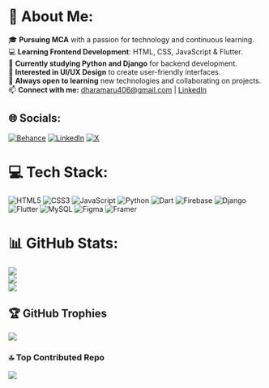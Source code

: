 # 💫 About Me:
🎓 **Pursuing MCA** with a passion for technology and continuous learning.<br>💻 **Learning Frontend Development**: HTML, CSS, JavaScript & Flutter.<br>🐍 **Currently studying Python and Django** for backend development.<br>🎨 **Interested in UI/UX Design** to create user-friendly interfaces.<br>🌱 **Always open to learning** new technologies and collaborating on projects.<br>📫 **Connect with me:** dharamaru406@gmail.com | [LinkedIn](https://www.linkedin.com/in/dhara-maru/)<br>


## 🌐 Socials:
[![Behance](https://img.shields.io/badge/Behance-1769ff?logo=behance&logoColor=white)](https://behance.net/https://behance.net/https://www.behance.net/dharamaru1) [![LinkedIn](https://img.shields.io/badge/LinkedIn-%230077B5.svg?logo=linkedin&logoColor=white)](https://linkedin.com/in/https://www.linkedin.com/in/dhara-maru/) [![X](https://img.shields.io/badge/X-black.svg?logo=X&logoColor=white)](https://x.com/https://x.com/https://x.com/DharaMaru6) 

# 💻 Tech Stack:
![HTML5](https://img.shields.io/badge/html5-%23E34F26.svg?style=for-the-badge&logo=html5&logoColor=white) ![CSS3](https://img.shields.io/badge/css3-%231572B6.svg?style=for-the-badge&logo=css3&logoColor=white) ![JavaScript](https://img.shields.io/badge/javascript-%23323330.svg?style=for-the-badge&logo=javascript&logoColor=%23F7DF1E) ![Python](https://img.shields.io/badge/python-3670A0?style=for-the-badge&logo=python&logoColor=ffdd54) ![Dart](https://img.shields.io/badge/dart-%230175C2.svg?style=for-the-badge&logo=dart&logoColor=white) ![Firebase](https://img.shields.io/badge/firebase-%23039BE5.svg?style=for-the-badge&logo=firebase) ![Django](https://img.shields.io/badge/django-%23092E20.svg?style=for-the-badge&logo=django&logoColor=white) ![Flutter](https://img.shields.io/badge/Flutter-%2302569B.svg?style=for-the-badge&logo=Flutter&logoColor=white) ![MySQL](https://img.shields.io/badge/mysql-4479A1.svg?style=for-the-badge&logo=mysql&logoColor=white) ![Figma](https://img.shields.io/badge/figma-%23F24E1E.svg?style=for-the-badge&logo=figma&logoColor=white) ![Framer](https://img.shields.io/badge/Framer-black?style=for-the-badge&logo=framer&logoColor=blue)

# 📊 GitHub Stats:
![](https://github-readme-stats.vercel.app/api?username=dhara-maru&theme=aura&hide_border=false&include_all_commits=true&count_private=true)<br/>
![](https://github-readme-streak-stats.herokuapp.com/?user=dhara-maru&theme=aura&hide_border=false)<br/>
![](https://github-readme-stats.vercel.app/api/top-langs/?username=dhara-maru&theme=aura&hide_border=false&include_all_commits=true&count_private=true&layout=compact)

## 🏆 GitHub Trophies
![](https://github-profile-trophy.vercel.app/?username=dhara-maru&theme=aura&no-frame=false&no-bg=true&margin-w=4)

### 🔝 Top Contributed Repo
![](https://github-contributor-stats.vercel.app/api?username=dhara-maru&limit=5&theme=aura&combine_all_yearly_contributions=true)
